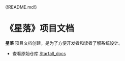 {!README.md!}

# 《星落》项目文档

**星落** 项目文档创建，是为了方便开发者和读者了解系统设计。

- 查看原始仓库 [Starfall_docs](https://github.com/SpiritEnder/starfall_docs) 